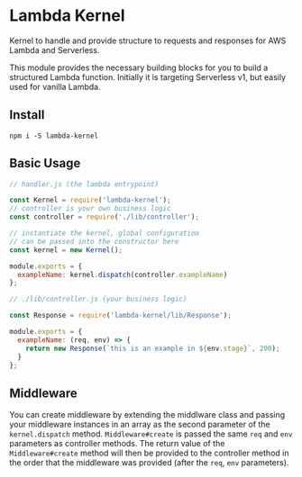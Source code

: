 # Lambda Kernel
Kernel to handle and provide structure to requests and responses for AWS Lambda and Serverless.

This module provides the necessary building blocks for you to build a structured Lambda function. Initially it is targeting Serverless v1, but easily used for vanilla Lambda.

## Install
```
npm i -S lambda-kernel
```

## Basic Usage
```javascript
// handler.js (the lambda entrypoint)

const Kernel = require('lambda-kernel');
// controller is your own business logic
const controller = require('./lib/controller');

// instantiate the kernel, global configuration
// can be passed into the constructor here
const kernel = new Kernel();

module.exports = {
  exampleName: kernel.dispatch(controller.exampleName)
};
```
```javascript
// ./lib/controller.js (your business logic)

const Response = require('lambda-kernel/lib/Response');

module.exports = {
  exampleName: (req, env) => {
    return new Response(`this is an example in ${env.stage}`, 200);
  }
};
```

## Middleware
You can create middleware by extending the middlware class and passing your middleware instances in an array as the second parameter of the `kernel.dispatch` method.
`Middleware#create` is passed the same `req` and `env` parameters as controller methods.
The return value of the `Middleware#create` method will then be provided to the controller method in the order that the middleware was provided (after the `req`, `env` parameters).

